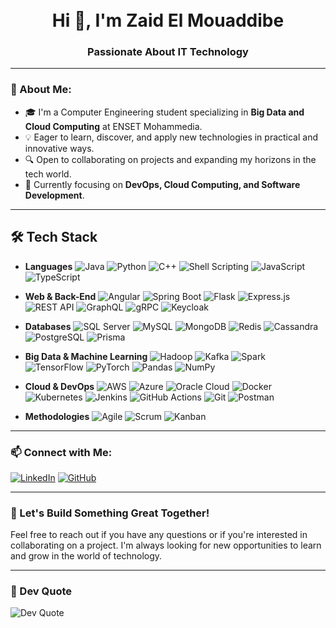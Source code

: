 <h1 align="center">
    <br>
  Hi 👋, I'm Zaid El Mouaddibe
</h1>

<h3 align="center">Passionate About IT Technology</h3>

---

### 📖 About Me:

- 🎓 I'm a Computer Engineering student specializing in **Big Data and Cloud Computing** at ENSET Mohammedia.
- 💡 Eager to learn, discover, and apply new technologies in practical and innovative ways.
- 🔍 Open to collaborating on projects and expanding my horizons in the tech world.
- 🌱 Currently focusing on **DevOps, Cloud Computing, and Software Development**.

---

## 🛠️ Tech Stack

- **Languages**
![Java](https://img.shields.io/badge/Java-%23ED8B00.svg?style=flat-square&logo=java&logoColor=white) ![Python](https://img.shields.io/badge/Python-%233776AB.svg?style=flat-square&logo=python&logoColor=white) ![C++](https://img.shields.io/badge/C++-%2300599C.svg?style=flat-square&logo=c%2B%2B&logoColor=white) ![Shell Scripting](https://img.shields.io/badge/Shell_Scripting-%23121011.svg?style=flat-square&logo=gnu-bash&logoColor=white) ![JavaScript](https://img.shields.io/badge/JavaScript-%23F7DF1E.svg?style=flat-square&logo=javascript&logoColor=black) ![TypeScript](https://img.shields.io/badge/TypeScript-%23007ACC.svg?style=flat-square&logo=typescript&logoColor=white) 

- **Web & Back-End**
![Angular](https://img.shields.io/badge/Angular-%23DD0031.svg?style=flat-square&logo=angular&logoColor=white) ![Spring Boot](https://img.shields.io/badge/Spring_Boot-%236DB33F.svg?style=flat-square&logo=spring&logoColor=white) ![Flask](https://img.shields.io/badge/Flask-%23000.svg?style=flat-square&logo=flask&logoColor=white) ![Express.js](https://img.shields.io/badge/Express.js-%23404d59.svg?style=flat-square&logo=express&logoColor=%2361DAFB) ![REST API](https://img.shields.io/badge/REST_API-%2302569B.svg?style=flat-square&logo=http&logoColor=white) ![GraphQL](https://img.shields.io/badge/GraphQL-%23E10098.svg?style=flat-square&logo=graphql&logoColor=white) ![gRPC](https://img.shields.io/badge/gRPC-%2300B4FF.svg?style=flat-square&logo=grpc&logoColor=white) ![Keycloak](https://img.shields.io/badge/Keycloak-%23C8102E.svg?style=flat-square&logo=keycloak&logoColor=white)

- **Databases**
![SQL Server](https://img.shields.io/badge/SQL_Server-%23CC2927.svg?style=flat-square&logo=microsoft-sql-server&logoColor=white) ![MySQL](https://img.shields.io/badge/MySQL-%234479A1.svg?style=flat-square&logo=mysql&logoColor=white) ![MongoDB](https://img.shields.io/badge/MongoDB-%2347A248.svg?style=flat-square&logo=mongodb&logoColor=white) ![Redis](https://img.shields.io/badge/Redis-%23DC382D.svg?style=flat-square&logo=redis&logoColor=white) ![Cassandra](https://img.shields.io/badge/Cassandra-%231287B1.svg?style=flat-square&logo=apache-cassandra&logoColor=white) ![PostgreSQL](https://img.shields.io/badge/PostgreSQL-%23336791.svg?style=flat-square&logo=postgresql&logoColor=white) ![Prisma](https://img.shields.io/badge/Prisma-%232D3748.svg?style=flat-square&logo=prisma&logoColor=white)

- **Big Data & Machine Learning**
![Hadoop](https://img.shields.io/badge/Hadoop-%23FF6600.svg?style=flat-square&logo=apache-hadoop&logoColor=white) ![Kafka](https://img.shields.io/badge/Kafka-%23231F20.svg?style=flat-square&logo=apache-kafka&logoColor=white) ![Spark](https://img.shields.io/badge/Spark-%23E25A1C.svg?style=flat-square&logo=apache-spark&logoColor=white) ![TensorFlow](https://img.shields.io/badge/TensorFlow-%23FF6F00.svg?style=flat-square&logo=tensorflow&logoColor=white) ![PyTorch](https://img.shields.io/badge/PyTorch-%23EE4C2C.svg?style=flat-square&logo=pytorch&logoColor=white) ![Pandas](https://img.shields.io/badge/Pandas-%23150458.svg?style=flat-square&logo=pandas&logoColor=white) ![NumPy](https://img.shields.io/badge/NumPy-%23013243.svg?style=flat-square&logo=numpy&logoColor=white)

- **Cloud & DevOps**
![AWS](https://img.shields.io/badge/AWS-%23FF9900.svg?style=flat-square&logo=amazon-aws&logoColor=white) ![Azure](https://img.shields.io/badge/Azure-%230072C6.svg?style=flat-square&logo=microsoft-azure&logoColor=white) ![Oracle Cloud](https://img.shields.io/badge/Oracle_Cloud-%23F80000.svg?style=flat-square&logo=oracle&logoColor=white) ![Docker](https://img.shields.io/badge/Docker-%232496ED.svg?style=flat-square&logo=docker&logoColor=white) ![Kubernetes](https://img.shields.io/badge/Kubernetes-%23326CE5.svg?style=flat-square&logo=kubernetes&logoColor=white) ![Jenkins](https://img.shields.io/badge/Jenkins-%23D24939.svg?style=flat-square&logo=jenkins&logoColor=white) ![GitHub Actions](https://img.shields.io/badge/GitHub_Actions-%232088FF.svg?style=flat-square&logo=github-actions&logoColor=white) ![Git](https://img.shields.io/badge/Git-%23F05033.svg?style=flat-square&logo=git&logoColor=white) ![Postman](https://img.shields.io/badge/Postman-%23FF6C37.svg?style=flat-square&logo=postman&logoColor=white)

- **Methodologies**
![Agile](https://img.shields.io/badge/Agile-%2313AD4C.svg?style=flat-square&logo=agile&logoColor=white) ![Scrum](https://img.shields.io/badge/Scrum-%23FF6600.svg?style=flat-square&logo=scrum&logoColor=white) ![Kanban](https://img.shields.io/badge/Kanban-%230052CC.svg?style=flat-square&logo=kanban&logoColor=white)

---

### 📫 Connect with Me:

[![LinkedIn](https://img.shields.io/badge/LinkedIn-%230077B5.svg?logo=linkedin&logoColor=white)](https://www.linkedin.com/in/elmouaddibezaid)
[![GitHub](https://img.shields.io/badge/GitHub-%23161616.svg?logo=github&logoColor=white)](https://github.com/ELMOUADDIBE)

---


### 🚀 Let's Build Something Great Together!

Feel free to reach out if you have any questions or if you're interested in collaborating on a project. I'm always looking for new opportunities to learn and grow in the world of technology.

---

### 🎯 Dev Quote

![Dev Quote](https://quotes-github-readme.vercel.app/api?type=horizontal&theme=dark)
